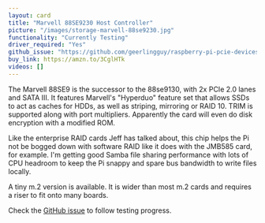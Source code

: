 ```yaml
---
layout: card
title: "Marvell 88SE9230 Host Controller"
picture: "/images/storage-marvell-88se9230.jpg"
functionality: "Currently Testing"
driver_required: "Yes"
github_issue: "https://github.com/geerlingguy/raspberry-pi-pcie-devices/issues/284"
buy_link: https://amzn.to/3CglHTk
videos: []
---
```

The Marvell 88SE9 is the successor to the 88se9130, with 2x PCIe 2.0 lanes and SATA III. It features Marvell's "Hyperduo" feature set that allows SSDs to act as caches for HDDs, as well as striping, mirroring or RAID 10. TRIM is supported along with port multipliers. Apparently the card will even do disk encryption with a modified ROM.

Like the enterprise RAID cards Jeff has talked about, this chip helps the Pi not be bogged down with software RAID like it does with the JMB585 card, for example. I'm getting good Samba file sharing performance with lots of CPU headroom to keep the Pi snappy and spare bus bandwidth to write files locally.

A tiny m.2 version is available. It is wider than most m.2 cards and requires a riser to fit onto many boards.

Check the [GitHub issue](https://github.com/geerlingguy/raspberry-pi-pcie-devices/issues/284) to follow testing progress.
